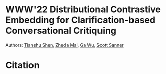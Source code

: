 # WWW'22 Distributional Contrastive Embedding for Clarification-based Conversational Critiquing

Authors: [Tianshu Shen](https://tinabbb.github.io/), [Zheda Mai](https://zheda-mai.github.io/), [Ga Wu](https://wuga214.github.io/), [Scott Sanner](https://d3m.mie.utoronto.ca/)

# Citation
